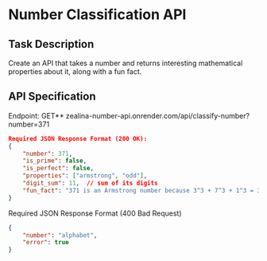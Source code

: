 # Number Classification API

## Task Description
Create an API that takes a number and returns interesting mathematical properties about it, along with a fun fact.

## API Specification
 Endpoint: GET** zealina-number-api.onrender.com/api/classify-number?number=371
 ```json
 Required JSON Response Format (200 OK):
 {
     "number": 371,
     "is_prime": false,
     "is_perfect": false,
     "properties": ["armstrong", "odd"],
     "digit_sum": 11,  // sum of its digits
     "fun_fact": "371 is an Armstrong number because 3^3 + 7^3 + 1^3 = 371" //gotten from the numbers API
 }
 ```
 Required JSON Response Format (400 Bad Request)
 ```json
 {
     "number": "alphabet",
     "error": true
 }
 ```

